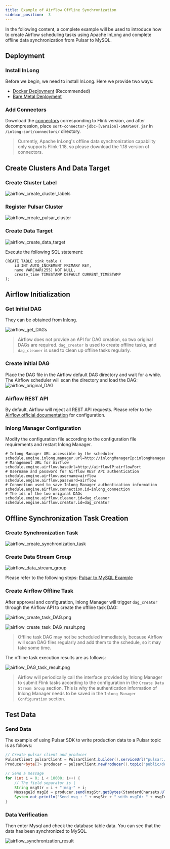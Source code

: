 ```yaml
---
title: Example of Airflow Offline Synchronization
sidebar_position:  3
---
```

In the following content, a complete example will be used to introduce how to create Airflow scheduling tasks using Apache InLong and complete offline data synchronization from Pulsar to MySQL.

## Deployment
### Install InLong

Before we begin, we need to install InLong. Here we provide two ways:
- [Docker Deployment](deployment/docker.md) (Recommended)
- [Bare Metal Deployment](deployment/bare_metal.md)

### Add Connectors

Download the [connectors](https://inlong.apache.org/downloads/) corresponding to Flink version, and after decompression, place `sort-connector-jdbc-[version]-SNAPSHOT.jar` in `/inlong-sort/connectors/` directory.
> Currently, Apache InLong's offline data synchronization capability only supports Flink-1.18, so please download the 1.18 version of connectors.

## Create Clusters And Data Target

### Create Cluster Label
![airflow_create_cluster_labels](img/pulsar_mysql/airflow/airflow_create_cluster_labels.png)

### Register Pulsar Cluster

![airflow_create_pulsar_cluster](img/pulsar_mysql/airflow/airflow_create_pulsar_cluster.png)

### Create Data Target

![airflow_create_data_target](img/pulsar_mysql/airflow/airflow_create_data_target.png)

Execute the following SQL statement:

```mysql
CREATE TABLE sink_table (
    id INT AUTO_INCREMENT PRIMARY KEY,
    name VARCHAR(255) NOT NULL,
    create_time TIMESTAMP DEFAULT CURRENT_TIMESTAMP
);
```

## Airflow Initialization

### Get Initial DAG

They can be obtained from [Inlong](https://github.com/apache/inlong).

![airflow_get_DAGs](img/pulsar_mysql/airflow/airflow_get_DAGs.jpg)

> Airflow does not provide an API for DAG creation, so two original DAGs are required. `dag_creator` is used to create offline tasks, and `dag_cleaner` is used to clean up offline tasks regularly.

### Create Initial DAG

Place the DAG file in the Airflow default DAG directory and wait for a while. The Airflow scheduler will scan the directory and load the DAG:
![airflow_original_DAG](img/pulsar_mysql/airflow/airflow_original_DAG.png)

### Airflow REST API

By default, Airflow will reject all REST API requests. Please refer to the [Airflow official documentation](https://airflow.apache.org/docs/apache-airflow-providers-fab/stable/auth-manager/api-authentication.html) for configuration.

### Inlong Manager Configuration

Modify the configuration file according to the configuration file requirements and restart Inlong Manager.
```properties
# Inlong Manager URL accessible by the scheduler
schedule.engine.inlong.manager.url=http://inlongManagerIp:inlongManagerPort
# Management URL for Airflow
schedule.engine.airflow.baseUrl=http://airflowIP:airflowPort
# Username and password for Airflow REST API authentication
schedule.engine.airflow.username=airflow
schedule.engine.airflow.password=airflow
# Connection used to save Inlong Manager authentication information
schedule.engine.airflow.connection.id=inlong_connection
# The ids of the two original DAGs
schedule.engine.airflow.cleaner.id=dag_cleaner
schedule.engine.airflow.creator.id=dag_creator
```

## Offline Synchronization Task Creation
### Create Synchronization Task

![airflow_create_synchronization_task](img/pulsar_mysql/airflow/airflow_create_synchronization_task.png)
### Create Data Stream Group
![airflow_data_stream_group](img/pulsar_mysql/airflow/airflow_data_stream_group.png)

Please refer to the following steps: [Pulsar to MySQL Example](./pulsar_mysql_example.md)
### Create Airflow Offline Task

After approval and configuration, Inlong Manager will trigger `dag_creator` through the Airflow API to create the offline task DAG:

![airflow_create_task_DAG.png](img/pulsar_mysql/airflow/airflow_create_task_DAG.png)

![airflow_create_task_DAG_result.png](img/pulsar_mysql/airflow/airflow_create_task_DAG_result.png)

> Offline task DAG may not be scheduled immediately, because Airflow will scan DAG files regularly and add them to the schedule, so it may take some time.

The offline task execution results are as follows:

![airflow_DAG_task_result.png](img/pulsar_mysql/airflow/airflow_DAG_task_result.png)

> Airflow will periodically call the interface provided by Inlong Manager to submit Flink tasks according to the configuration in the `Create Data Stream Group` section. This is why the authentication information of Inlong Manager needs to be saved in the `Inlong Manager Configuration` section.

## Test Data
### Send Data

The example of using Pulsar SDK to write production data to a Pulsar topic is as follows:
```java
// Create pulsar client and producer
PulsarClient pulsarClient = PulsarClient.builder().serviceUrl("pulsar://localhost:6650").build();
Producer<byte[]> producer = pulsarClient.newProducer().topic("public/default/test").create();

// Send a message
for (int i = 0; i < 10000; i++) {
    // The field separator is |
    String msgStr = i + "|msg-" + i;
    MessageId msgId = producer.send(msgStr.getBytes(StandardCharsets.UTF_8));
    System.out.println("Send msg : " + msgStr + " with msgId: " + msgId);
}
```

### Data Verification

Then enter Mysql and check the database table data. You can see that the data has been synchronized to MySQL.

![airflow_synchronization_result](img/pulsar_mysql/airflow/airflow_synchronization_result.png)
